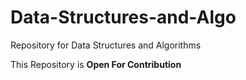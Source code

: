 # Data-Structures-and-Algo

Repository for Data Structures and Algorithms

This Repository is **Open For Contribution**
